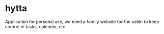 # hytta
Application for personal use, we need a family website for the cabin to keep control of tasks, calender, etc
